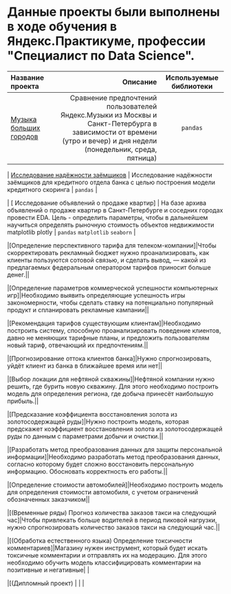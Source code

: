 # Данные проекты были выполнены в ходе обучения в Яндекс.Практикуме, профессии "Специалист по Data Science".
| Название проекта | Описание | Используемые библиотеки |
| :-------------------- | ---------------------: |:---------------------------:|
| [Музыка больших городов](https://github.com/Stalkerig/Project_Yandex/blob/main/1_Big_city_music/Ya_Music.ipynb) | Сравнение предпочтений пользователей Яндекс.Музыки из Москвы и Санкт-Петербурга в зависимости от времени (утро и вечер) и дня недели (понедельник, среда, пятница) | `pandas` |

| [Исследование надёжности заёмщиков](https://github.com/IvanGodin/Project_Yandex/blob/main/02_bank_data/bank_data.ipynb) | Исследование надёжности заёмщиков для кредитного отдела банка с целью построения модели кредитного скоринга |  `pandas` |

| [	Исследование объявлений о продаже квартир] | На базе архива объявлений о продаже квартир в Санкт-Петербурге и соседних городах провести EDA. Цель - определить параметры, чтобы в дальнейшем научиться определять рыночную стоимость объектов недвижимости	matplotlib plotly  | `pandas` `matplotlib` `seaborn` | 

|[Определение перспективного тарифа для телеком-компании]|Чтобы скорректировать рекламный бюджет нужно проанализировать, как клиенты пользуются сотовой связью, и сделать вывод, — какой из предлагаемых федеральным оператором тарифов приносит больше денег.||

|[Определение параметров коммерческой успешности компьютерных игр]|Необходимо выявить определяющие успешность игры закономерности, чтобы сделать ставку на потенциально популярный продукт и спланировать рекламные кампании||

|[Рекомендация тарифов существующим клиентам]|Необходимо построить систему, способную проанализировать поведение клиентов, давно не меняющих тарифные планы, и предложить пользователям новый тариф, отвечающий их предпочтениям.||

|[Прогнозирование оттока клиентов банка]|Нужно спрогнозировать, уйдёт клиент из банка в ближайшее время или нет||

|[Выбор локации для нефтяной скважины]|Нефтяной компании нужно решить, где бурить новую скважину. Для этого необходимо построить модель для определения региона, где добыча принесёт наибольшую прибыль.||

|[Предсказание коэффициента восстановления золота из золотосодержащей руды]|Нужно построить модель, которая предскажет коэффициент восстановления золота из золотосодержащей руды по данным с параметрами добычи и очистки.||

 |[Разработать метод преобразования данных для защиты персональной информации]|Необходимо разработать метод преобразования данных, согласно которому будет сложно восстановить персональную информацию. Обосновать корректность его работы.||
 
 |[Определение стоимости автомобилей]|Необходимо построить модель для определения стоимости автомобиля, с учетом ограничений обозначенных заказчиком||
 
 |[(Временные ряды) Прогноз количества заказов такси на следующий час]|Чтобы привлекать больше водителей в период пиковой нагрузки, нужно спрогнозировать количество заказов такси на следующий час.||
 
 |[(Обработка естественного языка) Определение токсичности комментариев]|Магазину нужен инструмент, который будет искать токсичные комментарии и отправлять их на модерацию. Для этого необходимо обучить модель классифицировать комментарии на позитивные и негативные| |
 
 |[(Дипломный проект) | | |
